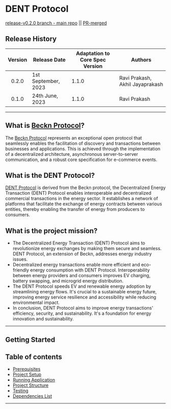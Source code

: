 # DENT Protocol

[release-v0.2.0 branch - main repo](https://github.com/beckn/DENT-Protocol/tree/release-v0.2.0) || [PR-merged](https://github.com/beckn/DENT-Protocol/pull/10)

## Release History

| Version | Release Date        | Adaptation to Core Spec Version | Authors      |
|:-------:|---------------------|---------------------------------|--------------|
| 0.2.0   | 1st September, 2023 | 1.1.0                           | Ravi Prakash, Akhil Jayaprakash |
| 0.1.0   | 24th June, 2023     | 1.1.0                           | Ravi Prakash |

---

## What is [Beckn Protocol](https://becknprotocol.io/)?

The [Beckn Protocol](https://github.com/beckn/protocol-specifications) represents an exceptional open protocol that seamlessly enables the facilitation of discovery and transactions between businesses and applications. This is achieved through the implementation of a decentralized architecture, asynchronous server-to-server communication, and a robust core specification for e-commerce events.

## What is the DENT Protocol?

[DENT Protocol](https://github.com/beckn/DENT-Protocol) is derived from the Beckn protocol, the Decentralized Energy Transaction (DENT) Protocol enables interoperable and decentralized commercial transactions in the  energy sector. It establishes a network of platforms that facilitate the exchange of energy contracts between various entities, thereby enabling the transfer of energy from producers to consumers.


## What is the project mission?

- The Decentralized Energy Transaction (DENT) Protocol aims to revolutionize energy exchanges by making them secure and seamless. DENT Protocol, an extension of Beckn, addresses energy industry issues.
- Decentralized energy transactions enable more efficient and eco-friendly energy consumption with DENT Protocol. Interoperability between energy providers and consumers improves EV charging, battery swapping, and microgrid energy distribution. 
- The DENT Protocol speeds EV and renewable energy adoption by streamlining energy flows. It's crucial to a sustainable energy future, improving energy service resilience and accessibility while reducing environmental impact.
- In conclusion, DENT Protocol aims to improve energy transactions' efficiency, security, and sustainability. It's a foundation for energy innovation and sustainability.

---

## Getting Started

## Table of contents

- [Prerequisites](#prerequisites)
- [Project Setup](#project-setup)
- [Running Application](#running-application)
- [Project Structure](#project-structure)
- [Testing](#testing)
- [Dependencies List](#dependencies-list)

---

